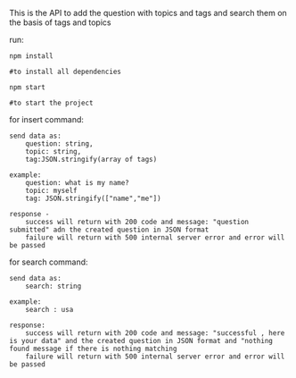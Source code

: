 This is the API to add the question with topics and tags and search them  on the basis of tags and topics

run:

    npm install
    
    #to install all dependencies
    
    npm start
    
    #to start the project

for insert command:

    send data as:
        question: string,
        topic: string,
        tag:JSON.stringify(array of tags)

    example:
        question: what is my name?
        topic: myself
        tag: JSON.stringify(["name","me"])

    response - 
        success will return with 200 code and message: "question submitted" adn the created question in JSON format
        failure will return with 500 internal server error and error will be passed

for search command:

    send data as:
        search: string
    
    example:
        search : usa

    response:
        success will return with 200 code and message: "successful , here is your data" and the created question in JSON format and "nothing found message if there is nothing matching
        failure will return with 500 internal server error and error will be passed
  
